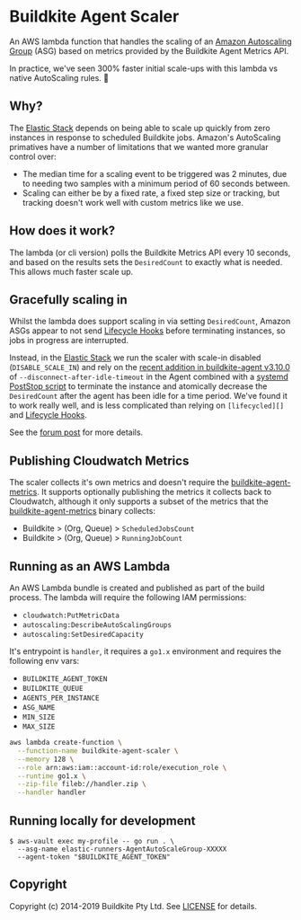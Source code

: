 # Buildkite Agent Scaler

An AWS lambda function that handles the scaling of an [Amazon Autoscaling Group](https://docs.aws.amazon.com/autoscaling/ec2/userguide/AutoScalingGroup.html) (ASG) based on metrics provided by the Buildkite Agent Metrics API.

In practice, we've seen 300% faster initial scale-ups with this lambda vs native AutoScaling rules. 🚀

## Why?

The [Elastic Stack][] depends on being able to scale up quickly from zero instances in response to scheduled Buildkite jobs. Amazon's AutoScaling primatives have a number of limitations that we wanted more granular control over:

* The median time for a scaling event to be triggered was 2 minutes, due to needing two samples with a minimum period of 60 seconds between.
* Scaling can either be by a fixed rate, a fixed step size or tracking, but tracking doesn't work well with custom metrics like we use.

## How does it work?

The lambda (or cli version) polls the Buildkite Metrics API every 10 seconds, and based on the results sets the `DesiredCount` to exactly what is needed. This allows much faster scale up.

## Gracefully scaling in

Whilst the lambda does support scaling in via setting `DesiredCount`, Amazon ASGs appear to not send [Lifecycle Hooks][] before terminating instances, so jobs in progress are interrupted.

Instead, in the [Elastic Stack][] we run the scaler with scale-in disabled (`DISABLE_SCALE_IN`) and rely on the [recent addition in buildkite-agent v3.10.0](https://github.com/buildkite/agent/releases/tag/v3.10.0) of `--disconnect-after-idle-timeout` in the Agent combined with a [systemd PostStop script](https://github.com/buildkite/elastic-ci-stack-for-aws/blob/00c45ab47160b1d1d44c0b3bea8456456444c60e/packer/linux/conf/bin/bk-install-elastic-stack.sh#L136-L143) to terminate the instance and atomically decrease the `DesiredCount` after the agent has been idle for a time period. We've found it to work really well, and is less complicated than relying on `[lifecycled][]` and [Lifecycle Hooks][].

See the [forum post](https://forum.buildkite.community/t/experimental-lambda-based-scaler/425) for more details.

## Publishing Cloudwatch Metrics

The scaler collects it's own metrics and doesn't require the [buildkite-agent-metrics][]. It supports optionally publishing the metrics it collects back to Cloudwatch, although it only supports a subset of the metrics that the [buildkite-agent-metrics][] binary collects:

* Buildkite > (Org, Queue) > `ScheduledJobsCount`
* Buildkite > (Org, Queue) > `RunningJobCount`

## Running as an AWS Lambda

An AWS Lambda bundle is created and published as part of the build process. The lambda will require the following IAM permissions:

- `cloudwatch:PutMetricData`
- `autoscaling:DescribeAutoScalingGroups`
- `autoscaling:SetDesiredCapacity`

It's entrypoint is `handler`, it requires a `go1.x` environment and requires the following env vars:

- `BUILDKITE_AGENT_TOKEN`
- `BUILDKITE_QUEUE`
- `AGENTS_PER_INSTANCE`
- `ASG_NAME`
- `MIN_SIZE`
- `MAX_SIZE`

```bash
aws lambda create-function \
  --function-name buildkite-agent-scaler \
  --memory 128 \
  --role arn:aws:iam::account-id:role/execution_role \
  --runtime go1.x \
  --zip-file fileb://handler.zip \
  --handler handler
```

## Running locally for development

```
$ aws-vault exec my-profile -- go run . \
  --asg-name elastic-runners-AgentAutoScaleGroup-XXXXX
  --agent-token "$BUILDKITE_AGENT_TOKEN"
```

## Copyright

Copyright (c) 2014-2019 Buildkite Pty Ltd. See [LICENSE](./LICENSE.txt) for details.

[Elastic Stack]: https://github.com/buildkite/elastic-ci-stack-for-aws
[buildkite-agent-metrics]: https://github.com/buildkite/buildkite-agent-metrics
[Lifecycle Hooks]: https://docs.aws.amazon.com/autoscaling/ec2/userguide/lifecycle-hooks.html
[lifecycled]: https://github.com/buildkite/lifecycled
